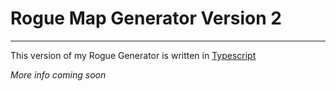 # Rogue Map Generator Version 2

---

This version of my Rogue Generator is written in [Typescript](http://www.typescriptlang.org/)

*More info coming soon*
